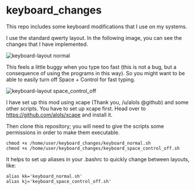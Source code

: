 # keyboard_changes
This repo includes some keyboard modifications that I use on my systems.

I use the standard qwerty layout. In the following image, you can see the changes that I have implemented.

<!-- #![alt tag](https://cloud.githubusercontent.com/assets/22856511/19884944/0d7d292c-a042-11e6-91bd-4b40046dc791.png)

<!-- ![alt tag](https://github.com/shrinidhihr98/keyboard_changes/keyboard layout normal.png) -->

![keyboard-layout normal](https://user-images.githubusercontent.com/22856511/37712532-33175aaa-2d3a-11e8-8c14-891fc60c4452.png)


This feels a little buggy when you type too fast (this is not a bug, but a consequence of using the programs in this way).
So you might want to be able to easily turn off Space + Control for fast typing.

<!-- ![alt tag](https://cloud.githubusercontent.com/assets/22856511/19884946/0ee6a52c-a042-11e6-8f4d-603a57992180.png) -->
![keyboard-layout space_control_off](https://user-images.githubusercontent.com/22856511/37712568-474d123a-2d3a-11e8-8141-7ece306ced9e.png)

I have set up this mod using xcape (Thank you, /u/alols @github) and some other scripts. You have to set up xcape first.
Head over to https://github.com/alols/xcape and install it.

Then clone this repository; you will need to give the scripts some permissions in order to make them executable.
```
chmod +x /home/user/keyboard_changes/keyboard_normal.sh
chmod +x /home/user/keyboard_changes/keyboard_space_control_off.sh
```
It helps to set up aliases in your .bashrc to quickly change between layouts, like:
 ```
 alias kk='keyboard_normal.sh'
 alias kj='keyboard_space_control_off.sh'
 ```
